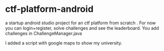 # ctf-platform-android
a startup android studio project for an ctf platform from scratch .
For now you can login+register, solve challenges and see the leaderboard.
You add challenges in ChallengeManager.java

I added a script with google maps to show my university.
